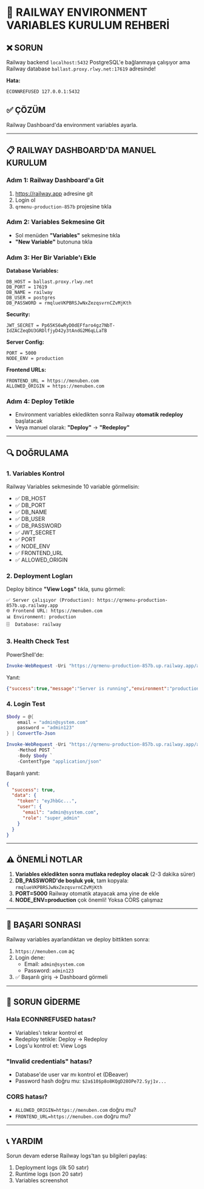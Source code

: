 # 🚂 RAILWAY ENVIRONMENT VARIABLES KURULUM REHBERİ

## ❌ SORUN
Railway backend `localhost:5432` PostgreSQL'e bağlanmaya çalışıyor ama Railway database `ballast.proxy.rlwy.net:17619` adresinde!

**Hata:**
```
ECONNREFUSED 127.0.0.1:5432
```

## ✅ ÇÖZÜM
Railway Dashboard'da environment variables ayarla.

---

## 📋 RAILWAY DASHBOARD'DA MANUEL KURULUM

### Adım 1: Railway Dashboard'a Git
1. https://railway.app adresine git
2. Login ol
3. `qrmenu-production-857b` projesine tıkla

### Adım 2: Variables Sekmesine Git
- Sol menüden **"Variables"** sekmesine tıkla
- **"New Variable"** butonuna tıkla

### Adım 3: Her Bir Variable'ı Ekle

**Database Variables:**
```
DB_HOST = ballast.proxy.rlwy.net
DB_PORT = 17619
DB_NAME = railway
DB_USER = postgres
DB_PASSWORD = rmqlueVKPBRSJwNxZezqsvrnCZvMjKth
```

**Security:**
```
JWT_SECRET = Pp65KS6wRyD0dEFfaro4gz7NbT-IdZACZeqDU3GRDlfjyD42y3tAndG2M6qLLaTB
```

**Server Config:**
```
PORT = 5000
NODE_ENV = production
```

**Frontend URLs:**
```
FRONTEND_URL = https://menuben.com
ALLOWED_ORIGIN = https://menuben.com
```

### Adım 4: Deploy Tetikle
- Environment variables ekledikten sonra Railway **otomatik redeploy** başlatacak
- Veya manuel olarak: **"Deploy"** → **"Redeploy"**

---

## 🔍 DOĞRULAMA

### 1. Variables Kontrol
Railway Variables sekmesinde 10 variable görmelisin:
- ✅ DB_HOST
- ✅ DB_PORT
- ✅ DB_NAME
- ✅ DB_USER
- ✅ DB_PASSWORD
- ✅ JWT_SECRET
- ✅ PORT
- ✅ NODE_ENV
- ✅ FRONTEND_URL
- ✅ ALLOWED_ORIGIN

### 2. Deployment Logları
Deploy bitince **"View Logs"** tıkla, şunu görmeli:
```
✅ Server çalışıyor (Production): https://qrmenu-production-857b.up.railway.app
🌐 Frontend URL: https://menuben.com
📊 Environment: production
🗄️  Database: railway
```

### 3. Health Check Test
PowerShell'de:
```powershell
Invoke-WebRequest -Uri "https://qrmenu-production-857b.up.railway.app/api/health"
```

Yanıt:
```json
{"success":true,"message":"Server is running","environment":"production"}
```

### 4. Login Test
```powershell
$body = @{
    email = "admin@system.com"
    password = "admin123"
} | ConvertTo-Json

Invoke-WebRequest -Uri "https://qrmenu-production-857b.up.railway.app/api/auth/login" `
    -Method POST `
    -Body $body `
    -ContentType "application/json"
```

Başarılı yanıt:
```json
{
  "success": true,
  "data": {
    "token": "eyJhbGc...",
    "user": {
      "email": "admin@system.com",
      "role": "super_admin"
    }
  }
}
```

---

## ⚠️ ÖNEMLİ NOTLAR

1. **Variables ekledikten sonra mutlaka redeploy olacak** (2-3 dakika sürer)
2. **DB_PASSWORD'de boşluk yok**, tam kopyala: `rmqlueVKPBRSJwNxZezqsvrnCZvMjKth`
3. **PORT=5000** Railway otomatik atayacak ama yine de ekle
4. **NODE_ENV=production** çok önemli! Yoksa CORS çalışmaz

---

## 🎯 BAŞARI SONRASI

Railway variables ayarlandıktan ve deploy bittikten sonra:

1. `https://menuben.com` aç
2. Login dene:
   - Email: `admin@system.com`
   - Password: `admin123`
3. ✅ Başarılı giriş → Dashboard görmeli

---

## 🐛 SORUN GİDERME

### Hala ECONNREFUSED hatası?
- Variables'ı tekrar kontrol et
- Redeploy tetikle: Deploy → Redeploy
- Logs'u kontrol et: View Logs

### "Invalid credentials" hatası?
- Database'de user var mı kontrol et (DBeaver)
- Password hash doğru mu: `$2a$10$p8o8KQgD28OPe72.Syj1v...`

### CORS hatası?
- `ALLOWED_ORIGIN=https://menuben.com` doğru mu?
- `FRONTEND_URL=https://menuben.com` doğru mu?

---

## 📞 YARDIM

Sorun devam ederse Railway logs'tan şu bilgileri paylaş:
1. Deployment logs (ilk 50 satır)
2. Runtime logs (son 20 satır)
3. Variables screenshot
